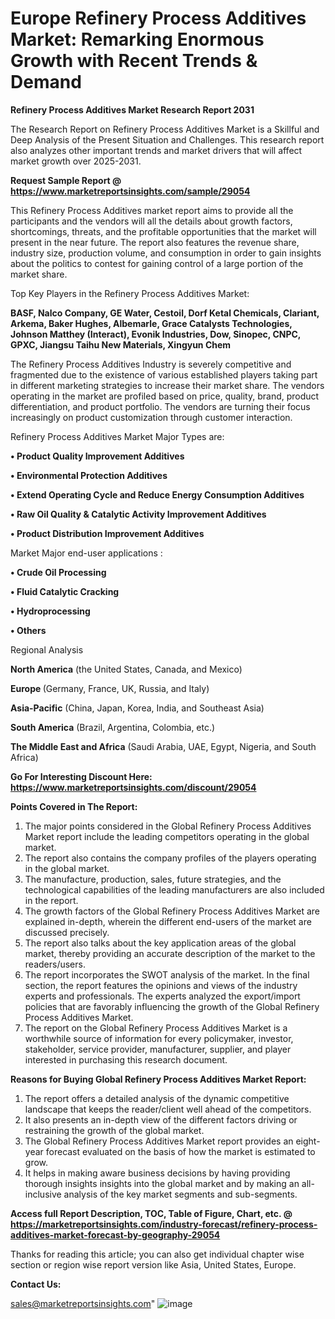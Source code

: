 # Europe Refinery Process Additives Market: Remarking Enormous Growth with Recent Trends & Demand

<strong>Refinery Process Additives Market Research Report 2031</strong>

The Research Report on Refinery Process Additives Market is a Skillful and Deep Analysis of the Present Situation and Challenges. This research report also analyzes other important trends and market drivers that will affect market growth over 2025-2031.

<strong>Request Sample Report @ <a href=https://www.marketreportsinsights.com/sample/29054>https://www.marketreportsinsights.com/sample/29054</a></strong>

This Refinery Process Additives market report aims to provide all the participants and the vendors will all the details about growth factors, shortcomings, threats, and the profitable opportunities that the market will present in the near future. The report also features the revenue share, industry size, production volume, and consumption in order to gain insights about the politics to contest for gaining control of a large portion of the market share.

Top Key Players in the Refinery Process Additives Market:

<strong>BASF, Nalco Company, GE Water, Cestoil, Dorf Ketal Chemicals, Clariant, Arkema, Baker Hughes, Albemarle, Grace Catalysts Technologies, Johnson Matthey (Interact), Evonik Industries, Dow, Sinopec, CNPC, GPXC, Jiangsu Taihu New Materials, Xingyun Chem</strong>

The Refinery Process Additives Industry is severely competitive and fragmented due to the existence of various established players taking part in different marketing strategies to increase their market share. The vendors operating in the market are profiled based on price, quality, brand, product differentiation, and product portfolio. The vendors are turning their focus increasingly on product customization through customer interaction.

Refinery Process Additives Market Major Types are:

<strong>• Product Quality Improvement Additives

• Environmental Protection Additives

• Extend Operating Cycle and Reduce Energy Consumption Additives

• Raw Oil Quality & Catalytic Activity Improvement Additives

• Product Distribution Improvement Additives</strong>

Market Major end-user applications :

<strong>• Crude Oil Processing

• Fluid Catalytic Cracking

• Hydroprocessing

• Others</strong>

Regional Analysis

</u><strong><b>North America</b></strong> (the United States, Canada, and Mexico)

<strong><b>Europe </b></strong>(Germany, France, UK, Russia, and Italy)

<strong><b>Asia-Pacific</b></strong> (China, Japan, Korea, India, and Southeast Asia)

<strong><b>South America</b></strong> (Brazil, Argentina, Colombia, etc.)

<strong><b>The Middle East and Africa</b></strong> (Saudi Arabia, UAE, Egypt, Nigeria, and South Africa)

<strong>Go For Interesting Discount Here: <a href=https://www.marketreportsinsights.com/discount/29054>https://www.marketreportsinsights.com/discount/29054</a></strong>

<strong>Points Covered in The Report:</strong>
<ol>
  <li>The major points considered in the Global Refinery Process Additives Market report include the leading competitors operating in the global market.</li>
  <li>The report also contains the company profiles of the players operating in the global market.</li>
  <li>The manufacture, production, sales, future strategies, and the technological capabilities of the leading manufacturers are also included in the report.</li>
  <li>The growth factors of the Global Refinery Process Additives Market are explained in-depth, wherein the different end-users of the market are discussed precisely.</li>
  <li>The report also talks about the key application areas of the global market, thereby providing an accurate description of the market to the readers/users.</li>
  <li>The report incorporates the SWOT analysis of the market. In the final section, the report features the opinions and views of the industry experts and professionals. The experts analyzed the export/import policies that are favorably influencing the growth of the Global Refinery Process Additives Market.</li>
  <li>The report on the Global Refinery Process Additives Market is a worthwhile source of information for every policymaker, investor, stakeholder, service provider, manufacturer, supplier, and player interested in purchasing this research document.</li>
</ol>
<strong>Reasons for Buying Global Refinery Process Additives Market Report:</strong>

<ol>
  <li>The report offers a detailed analysis of the dynamic competitive landscape that keeps the reader/client well ahead of the competitors.</li>
  <li>It also presents an in-depth view of the different factors driving or restraining the growth of the global market.</li>
  <li>The Global Refinery Process Additives Market report provides an eight-year forecast evaluated on the basis of how the market is estimated to grow.</li>
  <li>It helps in making aware business decisions by having providing thorough insights insights into the global market and by making an all-inclusive analysis of the key market segments and sub-segments.</li>
</ol>
<strong>Access full Report Description, TOC, Table of Figure, Chart, etc. @ <a href=https://marketreportsinsights.com/industry-forecast/refinery-process-additives-market-forecast-by-geography-29054>https://marketreportsinsights.com/industry-forecast/refinery-process-additives-market-forecast-by-geography-29054</a></strong>


Thanks for reading this article; you can also get individual chapter wise section or region wise report version like Asia, United States, Europe.

<strong>Contact Us:</strong>

sales@marketreportsinsights.com"
![image](https://github.com/user-attachments/assets/82a22082-f5f7-417e-8bf4-bd7c4b4e56b5)
